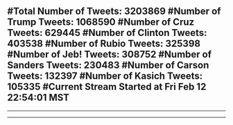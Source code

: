 #Total Number of Tweets: 3203869 
#Number of Trump Tweets: 1068590
#Number of Cruz Tweets: 629445
#Number of Clinton Tweets: 403538
#Number of Rubio Tweets: 325398
#Number of Jeb! Tweets: 308752
#Number of Sanders Tweets: 230483
#Number of Carson Tweets: 132397
#Number of Kasich Tweets: 105335
#Current Stream Started at Fri Feb 12 22:54:01 MST
---
---
---
